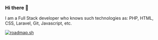### Hi there 👋

<!--
**GunDevi1/GunDevi1** is a ✨ _special_ ✨ repository because its `README.md` (this file) appears on your GitHub profile.

Here are some ideas to get you started:

- 🔭 I’m currently working on ...
- 🌱 I’m currently learning ...
- 👯 I’m looking to collaborate on ...
- 🤔 I’m looking for help with ...
- 💬 Ask me about ...
- 📫 How to reach me: ...
- 😄 Pronouns: ...
- ⚡ Fun fact: ...
-->

I am a Full Stack developer who knows such technologies as: PHP, HTML, СSS, Laravel, Git, Javascript, etc.

[![roadmap.sh](https://api.roadmap.sh/v1-badge/tall/649302eed99c9d67318ac2cd?variant=dark)](https://roadmap.sh)
